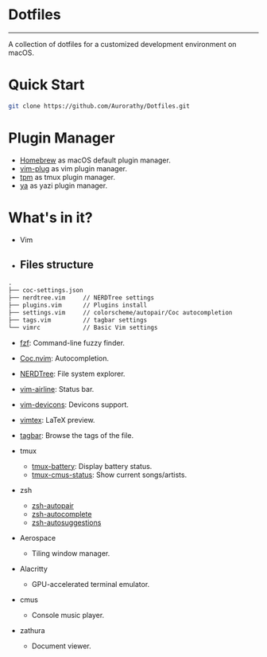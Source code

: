 # Dotfiles

---

A collection of dotfiles for a customized development environment on macOS.

# Quick Start

```sh
git clone https://github.com/Aurorathy/Dotfiles.git
```

# Plugin Manager

- [Homebrew](https://brew.sh/) as macOS default plugin manager.
- [vim-plug](https://github.com/junegunn/vim-plug) as vim plugin manager.
- [tpm](https://www.google.com/url?sa=t&source=web&rct=j&opi=89978449&url=https://github.com/tmux-plugins/tpm&ved=2ahUKEwisr_GQvu-LAxXzYPUHHV1CCYsQFnoECBcQAQ&usg=AOvVaw2bSO9F2nE13TBUFXq8PYKF) as tmux plugin manager.
- [ya](https://github.com/yazi-rs/plugins) as yazi plugin manager.

# What's in it?

- Vim

- ## Files structure

```txt
.
├── coc-settings.json
├── nerdtree.vim     // NERDTree settings
├── plugins.vim      // Plugins install
├── settings.vim     // colorscheme/autopair/Coc autocompletion
├── tags.vim         // tagbar settings
└── vimrc            // Basic Vim settings
```

  - [fzf](https://github.com/junegunn/fzf.vim?tab=readme-ov-file): Command-line fuzzy finder.
  - [Coc.nvim](https://github.com/neoclide/coc.nvim): Autocompletion.
  - [NERDTree](https://github.com/preservim/nerdtree): File system explorer.
  - [vim-airline](https://github.com/vim-airline/vim-airline): Status bar.
  - [vim-devicons](https://github.com/ryanoasis/vim-devicons): Devicons support.
  - [vimtex](https://github.com/lervag/vimtex): LaTeX preview. 
  - [tagbar](https://github.com/preservim/tagbar): Browse the tags of the file.

- tmux
  - [tmux-battery](https://github.com/tmux-plugins/tmux-battery): Display battery status.
  - [tmux-cmus-status](https://github.com/JenGoldstrich/tmux-cmus-status): Show current songs/artists.

- zsh
  - [zsh-autopair](https://github.com/hlissner/zsh-autopair) 
  - [zsh-autocomplete](https://github.com/marlonrichert/zsh-autocomplete)
  - [zsh-autosuggestions](https://github.com/zsh-users/zsh-autosuggestions)

- Aerospace
  - Tiling window manager.

- Alacritty
  - GPU-accelerated terminal emulator.

- cmus
  - Console music player.

- zathura
  - Document viewer.
